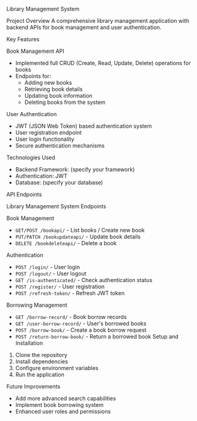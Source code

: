Library Management System

Project Overview
A comprehensive library management application with backend APIs for book management and user authentication.

Key Features

Book Management API
- Implemented full CRUD (Create, Read, Update, Delete) operations for books
- Endpoints for:
  - Adding new books
  - Retrieving book details
  - Updating book information
  - Deleting books from the system

User Authentication
- JWT (JSON Web Token) based authentication system
- User registration endpoint
- User login functionality
- Secure authentication mechanisms

Technologies Used
- Backend Framework: (specify your framework)
- Authentication: JWT
- Database: (specify your database)

API Endpoints

Library Management System Endpoints

Book Management
- `GET/POST /bookapi/` - List books / Create new book
- `PUT/PATCH /bookupdateapi/` - Update book details
- `DELETE /bookdeleteapi/` - Delete a book

Authentication
- `POST /login/` - User login
- `POST /logout/` - User logout
- `GET /is-authenticated/` - Check authentication status
- `POST /register/` - User registration
- `POST /refresh-token/` - Refresh JWT token

Borrowing Management
- `GET /borrow-record/` - Book borrow records
- `GET /user-borrow-record/` - User's borrowed books
- `POST /borrow-book/` - Create a book borrow request
- `POST /return-borrow-book/` - Return a borrowed book
Setup and Installation
1. Clone the repository
2. Install dependencies
3. Configure environment variables
4. Run the application

Future Improvements
- Add more advanced search capabilities
- Implement book borrowing system
- Enhanced user roles and permissions
